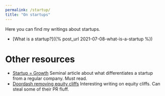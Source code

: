 ```yaml
---
permalink: /startup/
title: "On startups"
---
```


Here you can find my writings about startups.

- [What is a startup?]({% post_url 2021-07-08-what-is-a-startup %})

# Other resources

- [Startup = Growth](http://www.paulgraham.com/growth.html) Seminal article about what differentiates a startup from a regular company. Must read. 
- [Doordash removing equity cliffs](https://blog.doordash.com/aligning-reward-with-impact-an-update-to-our-equity-vesting-approach-96bf61d21eda) Interesting writing on equity cliffs. Can steal some of their PR fluff. 